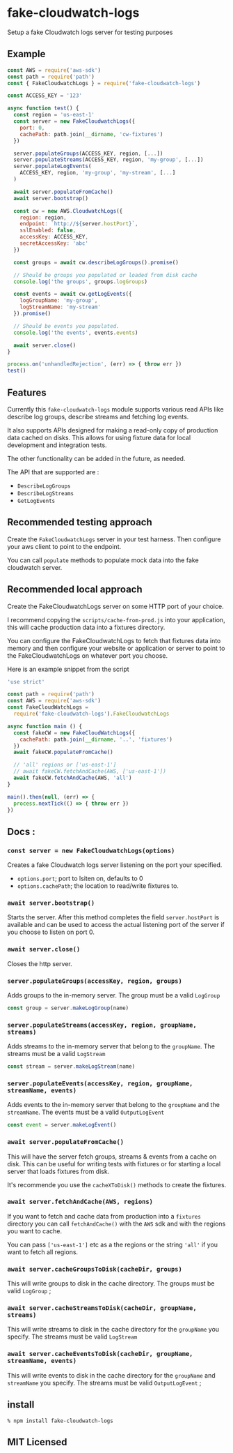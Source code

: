 # fake-cloudwatch-logs

Setup a fake Cloudwatch logs server for testing purposes

## Example

```js
const AWS = require('aws-sdk')
const path = require('path')
const { FakeCloudwatchLogs } = require('fake-cloudwatch-logs')

const ACCESS_KEY = '123'

async function test() {
  const region = 'us-east-1'
  const server = new FakeCloudwatchLogs({
    port: 0,
    cachePath: path.join(__dirname, 'cw-fixtures')
  })

  server.populateGroups(ACCESS_KEY, region, [...])
  server.populateStreams(ACCESS_KEY, region, 'my-group', [...])
  server.populateLogEvents(
    ACCESS_KEY, region, 'my-group', 'my-stream', [...]
  )

  await server.populateFromCache()
  await server.bootstrap()

  const cw = new AWS.CloudwatchLogs({
    region: region,
    endpoint: `http://${server.hostPort}`,
    sslEnabled: false,
    accessKey: ACCESS_KEY,
    secretAccessKey: 'abc'
  })

  const groups = await cw.describeLogGroups().promise()

  // Should be groups you populated or loaded from disk cache
  console.log('the groups', groups.logGroups)

  const events = await cw.getLogEvents({
    logGroupName: 'my-group',
    logStreamName: 'my-stream'
  }).promise()

  // Should be events you populated.
  console.log('the events', events.events)

  await server.close()
}

process.on('unhandledRejection', (err) => { throw err })
test()
```

## Features

Currently this `fake-cloudwatch-logs` module supports various
read APIs like describe log groups, describe streams and fetching
log events.

It also supports APIs designed for making a read-only copy of
production data cached on disks. This allows for using fixture
data for local development and integration tests.

The other functionality can be added in the future, as needed.

The API that are supported are :

 - `DescribeLogGroups`
 - `DescribeLogStreams`
 - `GetLogEvents`

## Recommended testing approach

Create the `FakeCloudwatchLogs` server in your test harness. Then
configure your aws client to point to the endpoint.

You can call `populate` methods to populate mock data into the
fake cloudwatch server.

## Recommended local approach

Create the FakeCloudwatchLogs server on some HTTP port of your
choice.

I recommend copying the `scripts/cache-from-prod.js` into your
application, this will cache production data into a fixtures
directory.

You can configure the FakeCloudwatchLogs to fetch that fixtures
data into memory and then configure your website or application or
server to point to the FakeCloudwatchLogs on whatever port you
choose.

Here is an example snippet from the script

```js
'use strict'

const path = require('path')
const AWS = require('aws-sdk')
const FakeCloudWatchLogs =
  require('fake-cloudwatch-logs').FakeCloudwatchLogs

async function main () {
  const fakeCW = new FakeCloudWatchLogs({
    cachePath: path.join(__dirname, '..', 'fixtures')
  })
  await fakeCW.populateFromCache()

  // 'all' regions or ['us-east-1']
  // await fakeCW.fetchAndCache(AWS, ['us-east-1'])
  await fakeCW.fetchAndCache(AWS, 'all')
}

main().then(null, (err) => {
  process.nextTick(() => { throw err })
})
```

## Docs :

### `const server = new FakeCloudwatchLogs(options)`

Creates a fake Cloudwatch logs server listening on the port
your specified.

 - `options.port`; port to lsiten on, defaults to 0
 - `options.cachePath`; the location to read/write fixtures to.

### `await server.bootstrap()`

Starts the server. After this method completes the field
`server.hostPort` is available and can be used to access the
actual listening port of the server if you choose to listen on
port 0.

### `await server.close()`

Closes the http server.

### `server.populateGroups(accessKey, region, groups)`

Adds groups to the in-memory server. The group must be a valid
`LogGroup`

```js
const group = server.makeLogGroup(name)
```

### `server.populateStreams(accessKey, region, groupName, streams)`

Adds streams to the in-memory server that belong to the `groupName`.
The streams must be a valid `LogStream`

```js
const stream = server.makeLogStream(name)
```

### `server.populateEvents(accessKey, region, groupName, streamName, events)`

Adds events to the in-memory server that belong to the `groupName`
and the `streamName`. The events must be a valid `OutputLogEvent`

```js
const event = server.makeLogEvent()
```

### `await server.populateFromCache()`

This will have the server fetch groups, streams & events from
a cache on disk. This can be useful for writing tests with fixtures
or for starting a local server that loads fixtures from disk.

It's recommende you use the `cacheXToDisk()` methods to create
the fixtures.

### `await server.fetchAndCache(AWS, regions)`

If you want to fetch and cache data from production into
a `fixtures` directory you can call `fetchAndCache()` with
the `AWS` sdk and with the regions you want to cache.

You can pass `['us-east-1']` etc as a the regions or the string
`'all'` if you want to fetch all regions.

### `await server.cacheGroupsToDisk(cacheDir, groups)`

This will write groups to disk in the cache directory. The
groups must be valid `LogGroup` ;

### `await server.cacheStreamsToDisk(cacheDir, groupName, streams)`

This will write streams to disk in the cache directory for the
`groupName` you specify. The streams must be valid `LogStream`

### `await server.cacheEventsToDisk(cacheDir, groupName, streamName, events)`

This will write events to disk in the cache directory for the
`groupName` and `streamName` you specify. The streams must be
valid `OutputLogEvent` ;


## install

```
% npm install fake-cloudwatch-logs
```

## MIT Licensed

